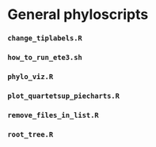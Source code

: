 # General phyloscripts

### **`change_tiplabels.R`**

### **`how_to_run_ete3.sh`**

### **`phylo_viz.R`**

### **`plot_quartetsup_piecharts.R`**

### **`remove_files_in_list.R`**

### **`root_tree.R`**